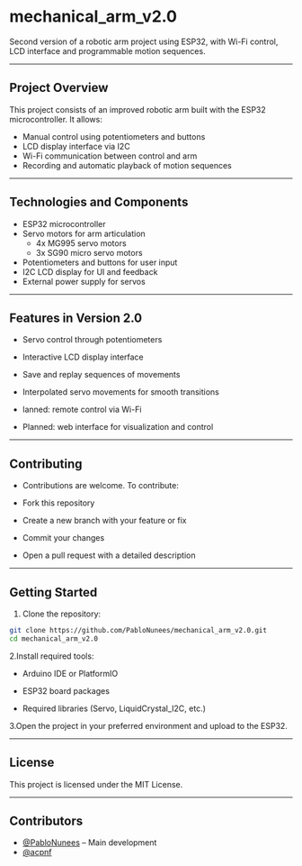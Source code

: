 # mechanical_arm_v2.0

Second version of a robotic arm project using ESP32, with Wi-Fi control, LCD interface and programmable motion sequences.

---

## Project Overview

This project consists of an improved robotic arm built with the ESP32 microcontroller. It allows:

- Manual control using potentiometers and buttons  
- LCD display interface via I2C  
- Wi-Fi communication between control and arm  
- Recording and automatic playback of motion sequences
  
---

## Technologies and Components

- ESP32 microcontroller  
- Servo motors for arm articulation
  - 4x MG995 servo motors
  - 3x SG90 micro servo motors 
- Potentiometers and buttons for user input  
- I2C LCD display for UI and feedback 
- External power supply for servos  

---

## Features in Version 2.0

- Servo control through potentiometers

- Interactive LCD display interface

- Save and replay sequences of movements

- Interpolated servo movements for smooth transitions

- lanned: remote control via Wi-Fi

- Planned: web interface for visualization and control

---

## Contributing

- Contributions are welcome. To contribute:

- Fork this repository

- Create a new branch with your feature or fix

- Commit your changes

- Open a pull request with a detailed description

---

## Getting Started

1. Clone the repository:
   
```bash
git clone https://github.com/PabloNunees/mechanical_arm_v2.0.git
cd mechanical_arm_v2.0
```

2.Install required tools:

- Arduino IDE or PlatformIO

- ESP32 board packages

- Required libraries (Servo, LiquidCrystal_I2C, etc.)

3.Open the project in your preferred environment and upload to the ESP32.

---

## License

This project is licensed under the MIT License.

---

## Contributors

- [@PabloNunees](https://github.com/PabloNunees) – Main development
- [@acpnf](https://github.com/acpnf)

